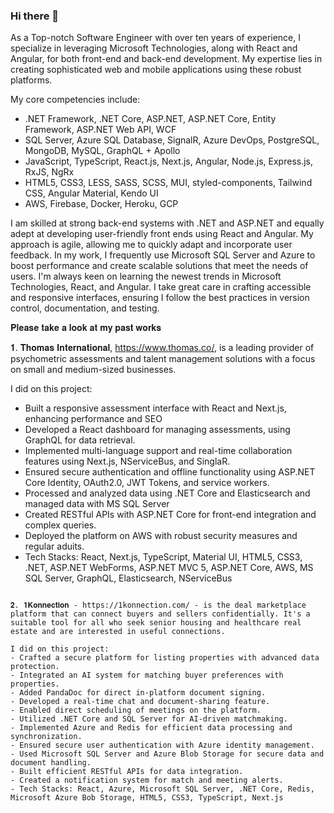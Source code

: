 ### Hi there 👋

As a Top-notch Software Engineer with over ten years of experience, I specialize in leveraging Microsoft Technologies, along with React and Angular, for both front-end and back-end development. My expertise lies in creating sophisticated web and mobile applications using these robust platforms.

My core competencies include:
- .NET Framework, .NET Core, ASP.NET, ASP.NET Core, Entity Framework, ASP.NET Web API, WCF
- SQL Server, Azure SQL Database, SignalR, Azure DevOps, PostgreSQL, MongoDB, MySQL, GraphQL + Apollo
- JavaScript, TypeScript, React.js, Next.js, Angular, Node.js, Express.js, RxJS, NgRx
- HTML5, CSS3, LESS, SASS, SCSS, MUI, styled-components, Tailwind CSS, Angular Material, Kendo UI
- AWS, Firebase, Docker, Heroku, GCP

I am skilled at strong back-end systems with .NET and ASP.NET and equally adept at developing user-friendly front ends using React and Angular. My approach is agile, allowing me to quickly adapt and incorporate user feedback. In my work, I frequently use Microsoft SQL Server and Azure to boost performance and create scalable solutions that meet the needs of users. I'm always keen on learning the newest trends in Microsoft Technologies, React, and Angular. I take great care in crafting accessible and responsive interfaces, ensuring I follow the best practices in version control, documentation, and testing.

𝐏𝐥𝐞𝐚𝐬𝐞 𝐭𝐚𝐤𝐞 𝐚 𝐥𝐨𝐨𝐤 𝐚𝐭 𝐦𝐲 𝐩𝐚𝐬𝐭 𝐰𝐨𝐫𝐤𝐬

𝟏. 𝐓𝐡𝐨𝐦𝐚𝐬 𝐈𝐧𝐭𝐞𝐫𝐧𝐚𝐭𝐢𝐨𝐧𝐚𝐥, https://www.thomas.co/, is a leading provider of psychometric assessments and talent management solutions with a focus on small and medium-sized businesses.

I did on this project:
- Built a responsive assessment interface with React and Next.js, enhancing performance and SEO
- Developed a React dashboard for managing assessments, using GraphQL for data retrieval.
- Implemented multi-language support and real-time collaboration features using Next.js, NServiceBus, and SinglaR.
- Ensured secure authentication and offline functionality using ASP.NET Core Identity, OAuth2.0, JWT Tokens, and service workers.
- Processed and analyzed data using .NET Core and Elasticsearch and managed data with MS SQL Server
- Created RESTful APIs with ASP.NET Core for front-end integration and complex queries.
- Deployed the platform on AWS with robust security measures and regular aduits.
- Tech Stacks: React, Next.js, TypeScript, Material UI, HTML5, CSS3, .NET, ASP.NET WebForms, ASP.NET MVC 5, ASP.NET Core, AWS, MS SQL Server, GraphQL, Elasticsearch, NServiceBus

~~~~~~~~~~

𝟐. 𝟏𝐊𝐨𝐧𝐧𝐞𝐜𝐭𝐢𝐨𝐧 - https://1konnection.com/ - is the deal marketplace platform that can connect buyers and sellers confidentially. It's a suitable tool for all who seek senior housing and healthcare real estate and are interested in useful connections.

I did on this project:
- Crafted a secure platform for listing properties with advanced data protection.
- Integrated an AI system for matching buyer preferences with properties.
- Added PandaDoc for direct in-platform document signing.
- Developed a real-time chat and document-sharing feature.
- Enabled direct scheduling of meetings on the platform.
- Utilized .NET Core and SQL Server for AI-driven matchmaking.
- Implemented Azure and Redis for efficient data processing and synchronization.
- Ensured secure user authentication with Azure identity management.
- Used Microsoft SQL Server and Azure Blob Storage for secure data and document handling.
- Built efficient RESTful APIs for data integration.
- Created a notification system for match and meeting alerts.
- Tech Stacks: React, Azure, Microsoft SQL Server, .NET Core, Redis, Microsoft Azure Bob Storage, HTML5, CSS3, TypeScript, Next.js

~~~~~~~~~~
